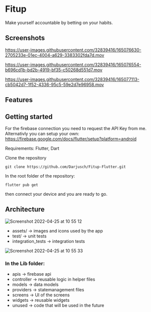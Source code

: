 # Fitup

Make yourself accountable by betting on your habits.

## Screenshots

https://user-images.githubusercontent.com/32839416/165076630-2705233e-01ec-4004-a629-3383302fda7d.mov

https://user-images.githubusercontent.com/32839416/165076554-b696cd1b-bd2b-4919-bf35-c50268d551d7.mov

https://user-images.githubusercontent.com/32839416/165077113-cb5042d7-1f52-4336-95c5-59e2d7e96958.mov




## Features

## Getting started

For the firebase connection you need to request the API Key from me.
Alternativly you can setup your own: https://firebase.google.com/docs/flutter/setup?platform=android

Requirements:
Flutter, Dart

Clone the repository

``` git clone https://github.com/Darjusch/Fitup-Flutter.git ```

In the root folder of the repository:

``` flutter pub get ```

then connect your device and you are ready to go.

## Architecture
![Screenshot 2022-04-25 at 10 55 12](https://user-images.githubusercontent.com/32839416/165055488-7e8b652f-8e41-4e51-93fb-54363ab1e473.png)
- assets/ -> images and icons used by the app
- test/ -> unit tests
- integration_tests -> integration tests

![Screenshot 2022-04-25 at 10 55 33](https://user-images.githubusercontent.com/32839416/165055556-b6d4d8a0-813a-40ce-8b4a-f5e41d6c4bcb.png)

### In the Lib folder:
- apis -> firebase api
- controller -> reusable logic in helper files
- models -> data models
- providers -> statemanagement files
- screens -> UI of the screens
- widgets -> reusable widgets
- unused -> code that will be used in the future


